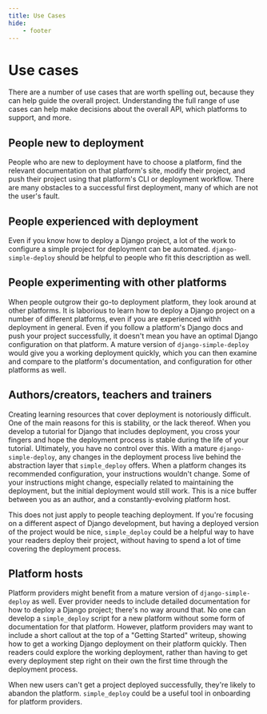 ```yaml
---
title: Use Cases
hide:
    - footer
---
```


# Use cases

There are a number of use cases that are worth spelling out, because they can help guide the overall project. Understanding the full range of use cases can help make decisions about the overall API, which platforms to support, and more.

## People new to deployment

People who are new to deployment have to choose a platform, find the relevant documentation on that platform's site, modify their project, and push their project using that platform's CLI or deployment workflow. There are many obstacles to a successful first deployment, many of which are not the user's fault.

## People experienced with deployment

Even if you know how to deploy a Django project, a lot of the work to configure a simple project for deployment can be automated. `django-simple-deploy` should be helpful to people who fit this description as well.

## People experimenting with other platforms

When people outgrow their go-to deployment platform, they look around at other platforms. It is laborious to learn how to deploy a Django project on a number of different platforms, even if you are experienced withh deployment in general. Even if you follow a platform's Django docs and push your project successfully, it doesn't mean you have an optimal Django configuration on that platform. A mature version of `django-simple-deploy` would give you a working deployment quickly, which you can then examine and compare to the platform's documentation, and configuration for other platforms as well.

## Authors/creators, teachers and trainers

Creating learning resources that cover deployment is notoriously difficult. One of the main reasons for this is stability, or the lack thereof. When you develop a tutorial for Django that includes deployment, you cross your fingers and hope the deployment process is stable during the life of your tutorial. Ultimately, you have no control over this. With a mature `django-simple-deploy`, any changes in the deployment process live behind the abstraction layer that `simple_deploy` offers. When a platform changes its recommended configuration, your instructions wouldn't change. Some of your instructions might change, especially related to maintaining the deployment, but the initial deployment would still work. This is a nice buffer between you as an author, and a constantly-evolving platform host.

This does not just apply to people teaching deployment. If you're focusing on a different aspect of Django development, but having a deployed version of the project would be nice, `simple_deploy` could be a helpful way to have your readers deploy their project, without having to spend a lot of time covering the deployment process.

## Platform hosts

Platform providers might benefit from a mature version of `django-simple-deploy` as well. Ever provider needs to include detailed documentation for how to deploy a Django project; there's no way around that. No one can develop a `simple_deploy` script for a new platform without some form of documentation for that platform. However, platform providers may want to include a short callout at the top of a "Getting Started" writeup, showing how to get a working Django deployment on their platform quickly. Then readers could explore the working deployment, rather than having to get every deployment step right on their own the first time through the deployment process.

When new users can't get a project deployed successfully, they're likely to abandon the platform. `simple_deploy` could be a useful tool in onboarding for platform providers.
